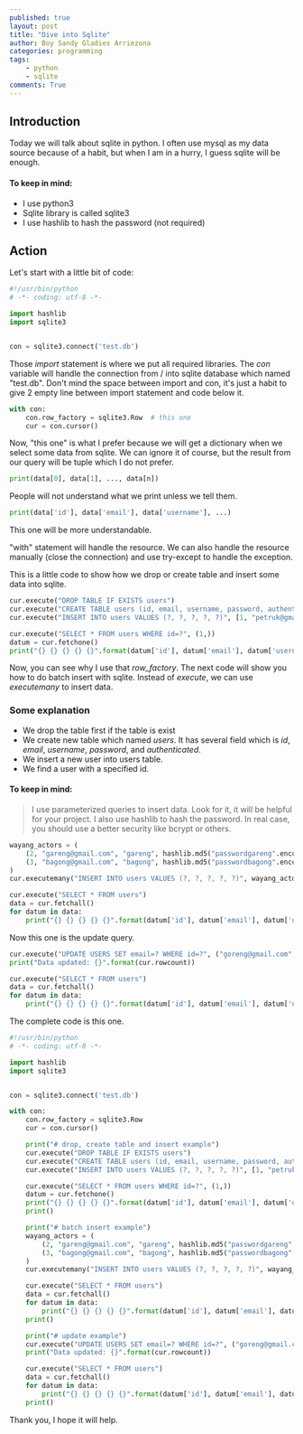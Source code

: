 ```yaml
---
published: true
layout: post
title: "Dive into Sqlite"
author: Boy Sandy Gladies Arriezona
categories: programming
tags:
    - python
    - sqlite
comments: True
---
```


## Introduction

Today we will talk about sqlite in python. I often use mysql as my data source because of a habit, but when I am in a hurry, I guess sqlite will be enough.

#### To keep in mind:

- I use python3
- Sqlite library is called sqlite3
- I use hashlib to hash the password (not required)

## Action

Let's start with a little bit of code:

``` python
#!/usr/bin/python
# -*- coding: utf-8 -*-

import hashlib
import sqlite3


con = sqlite3.connect('test.db')
```

Those *import* statement is where we put all required libraries. The *con* variable will handle the connection from / into sqlite database which named "test.db". Don't mind the space between import and con, it's just a habit to give 2 empty line between import statement and code below it.

``` python
with con:
	con.row_factory = sqlite3.Row  # this one
	cur = con.cursor()
```

Now, "this one" is what I prefer because we will get a dictionary when we select some data from sqlite. We can ignore it of course, but the result from our query will be tuple which I do not prefer.

``` python
print(data[0], data[1], ..., data[n])
```
People will not understand what we print unless we tell them.

``` python
print(data['id'], data['email'], data['username'], ...)
```
This one will be more understandable.

"with" statement will handle the resource. We can also handle the resource manually (close the connection) and use try-except to handle the exception.

This is a little code to show how we drop or create table and insert some data into sqlite.

``` python
cur.execute("DROP TABLE IF EXISTS users")
cur.execute("CREATE TABLE users (id, email, username, password, authenticated)")
cur.execute("INSERT INTO users VALUES (?, ?, ?, ?, ?)", [1, "petruk@gmail.com", "petruk", hashlib.md5("passwordpetruk".encode()).hexdigest(), True])

cur.execute("SELECT * FROM users WHERE id=?", (1,))
datum = cur.fetchone()
print("{} {} {} {} {}".format(datum['id'], datum['email'], datum['username'], datum['password'], datum['authenticated']))
```

Now, you can see why I use that *row_factory*. The next code will show you how to do batch insert with sqlite. Instead of *execute*, we can use *executemany* to insert data.

### Some explanation

- We drop the table first if the table is exist
- We create new table which named *users*. It has several field which is *id*, *email*, *username*, *password*, and *authenticated*.
- We insert a new user into users table.
- We find a user with a specified id.

#### To keep in mind:

> I use parameterized queries to insert data. Look for it, it will be helpful for your project. 
> I also use hashlib to hash the password. In real case, you should use a better security like bcrypt or others.

``` python
wayang_actors = (
	(2, "gareng@gmail.com", "gareng", hashlib.md5("passwordgareng".encode()).hexdigest(), True),
	(3, "bagong@gmail.com", "bagong", hashlib.md5("passwordbagong".encode()).hexdigest(), True)
)
cur.executemany("INSERT INTO users VALUES (?, ?, ?, ?, ?)", wayang_actors)

cur.execute("SELECT * FROM users")
data = cur.fetchall()
for datum in data:
	print("{} {} {} {} {}".format(datum['id'], datum['email'], datum['username'], datum['password'], datum['authenticated']))
```

Now this one is the update query.

``` python
cur.execute("UPDATE USERS SET email=? WHERE id=?", ("goreng@gmail.com", 2))
print("Data updated: {}".format(cur.rowcount))

cur.execute("SELECT * FROM users")
data = cur.fetchall()
for datum in data:
	print("{} {} {} {} {}".format(datum['id'], datum['email'], datum['username'], datum['password'], datum['authenticated']))
```

The complete code is this one.

``` python
#!/usr/bin/python
# -*- coding: utf-8 -*-

import hashlib
import sqlite3


con = sqlite3.connect('test.db')

with con:
	con.row_factory = sqlite3.Row
	cur = con.cursor()    

	print("# drop, create table and insert example")
	cur.execute("DROP TABLE IF EXISTS users")
	cur.execute("CREATE TABLE users (id, email, username, password, authenticated)")
	cur.execute("INSERT INTO users VALUES (?, ?, ?, ?, ?)", [1, "petruk@gmail.com", "petruk", hashlib.md5("passwordpetruk".encode()).hexdigest(), True])

	cur.execute("SELECT * FROM users WHERE id=?", (1,))
	datum = cur.fetchone()
	print("{} {} {} {} {}".format(datum['id'], datum['email'], datum['username'], datum['password'], datum['authenticated']))
	print()

	print("# batch insert example")
	wayang_actors = (
		(2, "gareng@gmail.com", "gareng", hashlib.md5("passwordgareng".encode()).hexdigest(), True),
		(3, "bagong@gmail.com", "bagong", hashlib.md5("passwordbagong".encode()).hexdigest(), True)
	)
	cur.executemany("INSERT INTO users VALUES (?, ?, ?, ?, ?)", wayang_actors)

	cur.execute("SELECT * FROM users")
	data = cur.fetchall()
	for datum in data:
		print("{} {} {} {} {}".format(datum['id'], datum['email'], datum['username'], datum['password'], datum['authenticated']))
	print()

	print("# update example")
	cur.execute("UPDATE USERS SET email=? WHERE id=?", ("goreng@gmail.com", 2))
	print("Data updated: {}".format(cur.rowcount))

	cur.execute("SELECT * FROM users")
	data = cur.fetchall()
	for datum in data:
		print("{} {} {} {} {}".format(datum['id'], datum['email'], datum['username'], datum['password'], datum['authenticated']))
	print()
```

Thank you, I hope it will help.